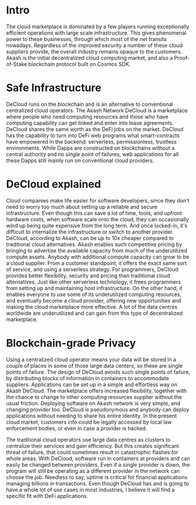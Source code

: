 # Intro
The cloud marketplace is dominated by a few players running exceptionally efficient operations with large scale infrastructure.  This gives phenomenal power to these businesses, through which most of the net transits nowadays.  Regardless of the improved security a number of these cloud suppliers provide, the overall industry remains opaque to the customers.
Akash is the initial decentralized cloud computing market, and also a Proof-of-Stake blockchain protocol built on Cosmos SDK.

# Safe Infrastructure
DeCloud runs on the blockchain and is an alternative to conventional centralized cloud operators.  The Akash Network DeCloud is a marketplace where people who need computing resources and those who have computing capability can get linked and enter into lease agreements.
DeCloud shares the same worth as the DeFi jobs on the market.  DeCloud has the capability to turn into DeFi web programs what smart-contracts have empowered in the backend: serverless, permissionless, trustless environments.  While Dapps are constructed on blockchains without a central authority and no single point of failures, web applications for all these Dapps still mainly run on conventional cloud providers.  

# DeCloud explained 
Cloud companies make life easier for software developers, since they don't need to worry too much about setting up a reliable and secure infrastructure.  Even though this can save a lot of time, tools, and upfront hardware costs, when software scale onto the cloud, they can occasionally wind up being quite expensive from the long term.  And once locked-in, it's difficult to internalize the infrastructure or switch to another provider.  DeCloud, according to Akash, can be up to 10x cheaper compared to traditional cloud alternatives.  Akash enables such competitive pricing by bringing to advertise the available capacity from much of the underutilized compute assets.  Anybody with additional compute capacity can grow to be a cloud supplier.  From a customer standpoint, it offers the exact same sort of service, and using a serverless strategy.
For programmers, DeCloud provides better flexibility, security and pricing than traditional cloud alternatives.  Just like other serverless technology, it frees programmers from setting up and maintaining host infrastructure.  On the other hand, it enables everyone to use some of its underutilized computing resources, and eventually become a cloud provider, offering new opportunities and making the cloud marketplace more effective.  A lot of the data centres worldwide are underutilized and can gain from this type of decentralized marketplace.

# Blockchain-grade Privacy
Using a centralized cloud operator means your data will be stored in a couple of places in some of those large data centers, so these are single points of failure.  The design of DeCloud avoids such single points of failure, by distributing blocks of information in containers to accommodate suppliers.
Applications can be set up in a simple and effortless way on Akash DeCloud.  The marketplace offers increased flexibility, together with the chance to change to other computing resources supplier without the usual friction.  Deploying software on Akash network is very simple, and changing provider too. DeCloud is pseudonymous and anybody can deploy applications without needing to share his entire identity.  In the present cloud market, customers info could be legally accessed by local law enforcement bodies, or even in case a provider is hacked.

The traditional cloud operators use large data centres as clusters to centralize their services and gain efficiency.  But this creates significant threat of failure, that could sometimes result in catastrophic flashes  for whole areas.  With DeCloud, software run in containers at providers and can easily be changed between providers.  Even if a single provider is down, the program will still be operating as a different provider in the network can choose the job.  Needless to say, uptime is critical for financial applications managing billions in transactions.
Even though DeCloud has and is going to have a whole lot of use cases in most industries, I believe it will find a specific fit with DeFi applications.
